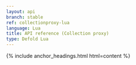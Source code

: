 ```yaml
---
layout: api
branch: stable
ref: collectionproxy-lua
language: Lua
title: API reference (Collection proxy)
type: Defold Lua
---
```

{% include anchor_headings.html html=content %}